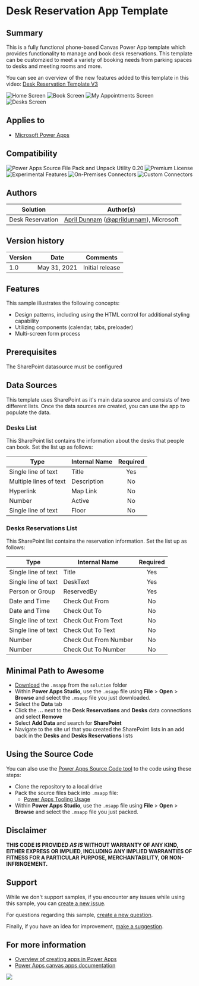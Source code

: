 # Desk Reservation App Template

## Summary

This is a fully functional phone-based Canvas Power App template which provides functionality to manage and book desk reservations.  This template can be customzied to meet a variety of booking needs from parking spaces to desks and meeting rooms and more.

You can see an overview of the new features added to this template in this video: [Desk Reservation Template V3](https://youtu.be/JgvQjQsJa80)

![Home Screen](assets/Home.png)
![Book Screen](assets/Book.png)
![My Appointments Screen](assets/MyAppointments.png)
![Desks Screen](assets/ManageDesks.png)

## Applies to

* [Microsoft Power Apps](https://docs.microsoft.com/powerapps/)

## Compatibility


![Power Apps Source File Pack and Unpack Utility 0.20](https://img.shields.io/badge/Packing%20Tool-0.20-green.svg)
![Premium License](https://img.shields.io/badge/Premium%20License-Not%20Required-green.svg "Premium Power Apps license not required")
![Experimental Features](https://img.shields.io/badge/Experimental%20Features-No-green.svg "Does not rely on experimental features")
![On-Premises Connectors](https://img.shields.io/badge/On--Premises%20Connectors-No-green.svg "Does not use on-premise connectors")
![Custom Connectors](https://img.shields.io/badge/Custom%20Connectors-Not%20Required-green.svg "Does not use custom connectors")

## Authors

Solution|Author(s)
--------|---------
Desk Reservation | [April Dunnam](https://github.com/aprildunnam) ([@aprildunnam](https://twitter.com/aprildunnam)), Microsoft

## Version history

Version|Date|Comments
-------|----|--------
1.0|May 31, 2021|Initial release

## Features

This sample illustrates the following concepts:

* Design patterns, including using the HTML control for additional styling capability
* Utilizing components (calendar, tabs, preloader)
* Multi-screen form process

## Prerequisites

The SharePoint datasource must be configured

## Data Sources

This template uses SharePoint as it's main data source and consists of two different lists. Once the data sources are created, you can use the app to populate the data.

### Desks List

This SharePoint list contains the information about the desks that people can book.  Set the list up as follows:

|Type|Internal Name|Required|
|---|---|:---:|
|Single line of text|Title|Yes|
|Multiple lines of text|Description|No|
|Hyperlink|Map Link|No|
|Number|Active|No|
|Single line of text|Floor|No|

### Desks Reservations List

This SharePoint list contains the reservation information.  Set the list up as follows:

|Type|Internal Name|Required|
|---|---|:---:|
|Single line of text|Title|Yes|
|Single line of text|DeskText|Yes|
|Person or Group|ReservedBy|Yes|
|Date and Time|Check Out From|No|
|Date and Time|Check Out To|No|
|Single line of text|Check Out From Text|No|
|Single line of text|Check Out To Text|No|
|Number|Check Out From Number|No|
|Number|Check Out To Number|No|

## Minimal Path to Awesome

* [Download](./solution/DeskReservation.msapp) the `.msapp` from the `solution` folder
* Within **Power Apps Studio**, use the `.msapp` file using **File** > **Open** > **Browse** and select the `.msapp` file you just downloaded.
* Select the **Data** tab
* Click the **...** next to the **Desk Reservations** and **Desks** data connections and select **Remove**
* Select **Add Data** and search for **SharePoint**
* Navigate to the site url that you created the SharePoint lists in an add back in the **Desks** and **Desks Reservations** lists

## Using the Source Code

  You can also use the [Power Apps Source Code tool](https://github.com/microsoft/PowerApps-Language-Tooling) to the code using these steps:

* Clone the repository to a local drive
* Pack the source files back into `.msapp` file:
  * [Power Apps Tooling Usage](https://github.com/microsoft/PowerApps-Language-Tooling)
* Within **Power Apps Studio**, use the `.msapp` file using **File** > **Open** > **Browse** and select the `.msapp` file you just packed.

## Disclaimer

**THIS CODE IS PROVIDED *AS IS* WITHOUT WARRANTY OF ANY KIND, EITHER EXPRESS OR IMPLIED, INCLUDING ANY IMPLIED WARRANTIES OF FITNESS FOR A PARTICULAR PURPOSE, MERCHANTABILITY, OR NON-INFRINGEMENT.**

## Support

While we don't support samples, if you encounter any issues while using this sample, you can [create a new issue](https://github.com/pnp/powerapps-samples/issues/new?assignees=&labels=Needs%3A+Triage+%3Amag%3A%2Ctype%3Abug-suspected&template=bug-report.yml&sample=DeskReservation&authors=@aprildunnam&title=DeskReservation%20-%20).

For questions regarding this sample, [create a new question](https://github.com/pnp/powerapps-samples/issues/new?assignees=&labels=Needs%3A+Triage+%3Amag%3A%2Ctype%3Abug-suspected&template=question.yml&sample=DeskReservation&authors=@aprildunnam&title=DeskReservation%20-%20).

Finally, if you have an idea for improvement, [make a suggestion](https://github.com/pnp/powerapps-samples/issues/new?assignees=&labels=Needs%3A+Triage+%3Amag%3A%2Ctype%3Abug-suspected&template=suggestion.yml&sample=DeskReservation&authors=@aprildunnam&title=DeskReservation%20-%20).

## For more information

- [Overview of creating apps in Power Apps](https://docs.microsoft.com/powerapps/maker/)
- [Power Apps canvas apps documentation](https://docs.microsoft.com/en-us/powerapps/maker/canvas-apps/)


<img src="https://telemetry.sharepointpnp.com/powerapps-samples/samples/DeskReservation" />

